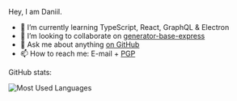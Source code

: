 Hey, I am Daniil.

- 🌱 I’m currently learning TypeScript, React, GraphQL & Electron
- 👯 I’m looking to collaborate on [generator-base-express](https://github.com/geeqla/generator-base-express)
- 💬 Ask me about anything [on GitHub](https://github.com/geeqla/geeqla/issues)
- 📫 How to reach me: E-mail + [PGP](https://www.geeqla.com/geeqla.asc)

GitHub stats:

![Most Used Languages](https://github-readme-stats.vercel.app/api/top-langs/?username=geeqla&layout=compact)
<!-- Credits: https://github.com/anuraghazra/github-readme-stats -->
